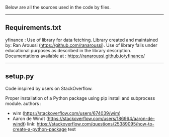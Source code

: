 Below are all the sources used in the code by files.

----------------
Requirements.txt
----------------
yfinance : Use of library for data fetching. Library created and maintained by: Ran Aroussi (https://github.com/ranaroussi). Use of library falls under educational purposes as described in the library description. Documentations available at : https://ranaroussi.github.io/yfinance/

---------------
setup.py
---------------
Code inspired by users on StackOverflow.

Proper installation of a Python package using pip install and subprocess module.
authors :
- wim (https://stackoverflow.com/users/674039/wim)
- Aaron de Windt (https://stackoverflow.com/users/186964/aaron-de-windt)
link:
https://stackoverflow.com/questions/25389095/how-to-create-a-python-package
test